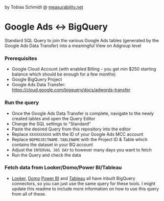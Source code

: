 by Tobias Schmidt @ [measurability.net](http://www.measurability.net) 

# Google Ads <-> BigQuery

Standard SQL Query to join the various Google Ads tables (generated by the Google Ads Data Transfer) into a meaningful View on Adgroup level

### Prerequisites

- Google Cloud Account (with enabled Billing - you get min $250 starting balance which should be enough for a few months)
- Google BigQuery Project
- Google Ads Data Transfer: https://cloud.google.com/bigquery/docs/adwords-transfer

### Run the query

- Once the Google Ads Data Transfer is complete, navigate to the newly created tables and open the Query Editor
- Change the SQL settings to "Standard"
- Paste the desired Query from this repository into the editor
- Replace ```XXXXXXXXXX``` with the ID of your Google Ads MCC account
- Replace ```BQPROJECTNAME.TABLENAME``` with the Project ID & Table which contains the dataset in your BQ account
- Adjust the ``` INTERVAL 365 DAY ``` to however many days you want to fetch
- Run the Query and check the data

### Fetch data from Looker/Domo/Power BI/Tableau

- [Looker](https://looker.com/partner-network/google), [Domo](https://www.domo.com/connectors/google-bigquery) [Power BI](https://docs.microsoft.com/en-us/power-bi/desktop-connect-bigquery) and [Tableau](https://onlinehelp.tableau.com/current/pro/desktop/en-us/examples_googlebigquery.htm) all have inbuilt BigQuery connectors, so you can just use the same query for these tools. I might update this readme to include more information on how to use this query from all of these.
